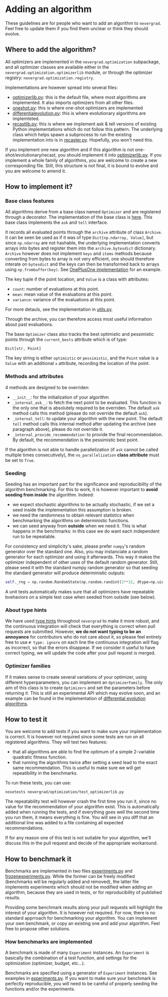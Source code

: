 # Adding an algorithm

These guidelines are for people who want to add an algorithm to `nevergrad`. Feel free to update them if you find them unclear or think they should evolve.

## Where to add the algorithm?

All optimizers are implemented in the `nevergrad.optimization` subpackage, and all optimizer classes are available either in the `nevergrad.optimization.optimizerlib` module, or through the optimizer registry: `nevergrad.optimization.registry`.

Implementations are however spread into several files:
- [optimizerlib.py](../nevergrad/optimization/optimizerlib.py): this is the default file, where most algorithms are implemented. It also imports optimizers from all other files.
- [oneshot.py](../nevergrad/optimization/oneshot.py): this is where one-shot optimizers are implemented
- [differentialevolution.py](../nevergrad/optimization/differentialevolution.py): this is where evolutionary algorithms are implemteted.
- [recastlib.py](../nevergrad/optimization/recastlib.py): this is where we implement ask & tell versions of existing Python implementations which do not follow this pattern. The underlying class which helps spawn a subprocess to run the existing implementation into is in [recaster.py](../nevergrad/optimization/recaster.py). Hopefully, you won't need this.

If you implement one new algorithm and if this algorithm is not one-shot/evolutionary/recast, you should implement it into [optimizerlib.py](../nevergrad/optimization/optimizerlib.py). If you implement a whole family of algorithms, you are welcome to create a new corresponding file.
Still, this structure is not final, it is bound to evolve and you are welcome to amend it.


## How to implement it?

### Base class features

All algorithms derive from a base class named `Optimizer` and are registered through a decorator. The implementation of the base class is [here](../nevergrad/optimization/base.py).
This base class implements the `ask` and `tell` interface.

It records all evaluated points through the `archive` attribute of class `Archive`. It can be seen be used as if it was of type `Dict[np.ndarray, Value]`, but since `np.ndarray` are not hashable, the underlying implementation converts arrays into bytes and register them into the `archive.bytesdict` dictionary. `Archive` however does not implement `keys` and `items` methods because converting from bytes to array is not very efficient, one should therefore interate on `bytesdict` and the keys can then be transformed back to arrays using `np.frombuffer(key)`. See [OnePlusOne implementation](../nevergrad/optimization/optimizerlib.py) for an example.


The key tuple if the point location, and `Value` is a class with attributes:
- `count`: number of evaluations at this point.
- `mean`: mean value of the evaluations at this point.
- `variance`: variance of the evaluations at this point.

For more detauls, see the implementation in [utils.py](../nevergrad/optimization/utils.py).

Through the archive, you can therefore access most useful information about past evaluations.

The base `Optimizer` class also tracks the best optimistic and pessimistic points through the `current_bests` attribute which is of type:
```
Dict[str, Point]
```
The key string is either `optimistic` or `pessimistic`, and the `Point` value is a `Value` with an additional `x` attribute, recording the location of the point.


### Methods and attributes

4 methods are designed to be overriden:
- `__init__`: for the initialization of your algorithm
- `_internal_ask__`: to fetch the next point to be evaluated. This function is the only one that is absolutely required to be overriden. The default `ask` method calls this method (please do not override the default `ask`).
- `_internal_tell`: to update your algorithm with the new point. The default `tell` method calls this internal method after updating the archive (see paragraph above), please do not override it.
- `_internal_provide_recommendation`: to provide the final recommendation. By default, the recommendation is the pessimistic best point.

If the algorithm is not able to handle parallelization (if `ask` cannot be called multiple times consecutively), the `no_parallelization` **class attribute** must be set to `True`.


### Seeding

Seeding has an important part for the significance and reproducibility of the algorithm benchmarking. For this to work, it is however important to **avoid seeding from inside** the algorithm. Indeed:
- we expect stochastic algorithms to be actually stochastic, if we set a seed inside the implementation this assumption is broken.
- we need the randomness to obtain relevant statistics when benchmarking the algorithms on deterministic functions.
- we can seed anyway from **outside** when we need it. This is what happens in the benchmarks: in this case we do want each independent run to be repeatable.

For consistency and simplicity's sake, please prefer `numpy`'s random generator over the standard one.
Also, you may instanciate a random generator for each optimizer and using it afterwards. This way it makes the optimizer independent of other uses of the default random generator.
Still, please seed it with the standard numpy random generator so that seeding the standard generator will produce deterministic outputs:
```python
self._rng = np.random.RandomState(np.random.randint(2**32, dtype=np.uint32))
```

A unit tests automatically makes sure that all optimizers have repeatable bvehaviors on a simple test case when seeded from outside (see below).


### About type hints

We have used [type hints](https://docs.python.org/3/library/typing.html) throughout `nevergrad` to make it more robust, and the continuous integration will check that everything is correct when pull requests are submitted. However, **we do not want typing to be an annoyance** for contributors who do not care about it, so please feel entirely free to use `# type: ignore` on each line the continuous integration will flag as incorrect, so that the errors disappear. If we consider it useful to have correct typing, we will update the code after your pull request is merged.


### Optimizer families

If it makes sense to create several variations of your optimizer, using different hyperparameters, you can implement an `OptimizerFamily`. The only aim of this class is to create `Optimizers` and set the parameters before returning it. This is still an experimental API which may evolve soon, and an example can be found in the implementation of [differential evolution algorithms](../nevergrad/optimization/differentialevolution.py).

## How to test it

You are welcome to add tests if you want to make sure your implementation is correct. It is however not required since some tests are run on all registered algorithms. They will test two features:
- that all algorithms are able to find the optimum of a simple 2-variable quadratic fitness function.
- that running the algorithms twice after setting a seed lead to the exact same recommendation. This is useful to make sure we will get repeatibility in the benchmarks.

To run these tests, you can use:
```
nosetests nevergrad/optimization/test_optimizerlib.py
```

The repeatability test will however crash the first time you run it, since no value for the recommendation of your algorithm exist. This is automatically added when running the tests, and if everything goes well the second time you run them, it means everything is fine. You will see in you diff that an additional line was added to a file containing all expected recommendations.

If for any reason one of this test is not suitable for your algorithm, we'll discuss this in the pull request and decide of the appropriate workaround.

## How to benchmark it

Benchmarks are implemented in two files [experiments.py](../nevergrad/benchmark/experiments.py) and [frozenexperiments.py](../nevergrad/benchmark/frozenexperiments.py).
While the former can be freely modified (benchmarks will be regularly added and removed), the latter file implements experiments which should not be modified when adding an algorithm, because they are used in tests, or for reproducibility of published results.

Providing some benchmark results along your pull requests will highlight the interest of your algorithm. It is however not required. For now, there is no standard apprroach for benchmarking your algorithm. You can implement your own benchmark, or copy an existing one and add your algorithm. Feel free to propose other solutions.

### How benchmarks are implemented

A benchmark is made of many `Experiment` instances.  An `Experiment` is basically the combination of a test function, and settings for the optimization (optimizer, budget, etc...).

Benchmarks are specified using a generator of `Experiment` instances. See examples in [experiments.py](../nevergrad/benchmark/experiments.py). If you want to make sure your benchmark is perfectly reproducible, you will need to be careful of properly seeding the functions and/or the experiments.
